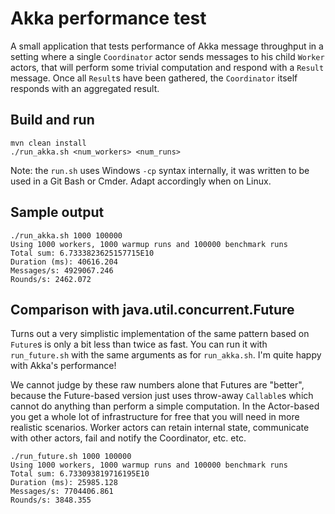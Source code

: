 # Akka performance test

A small application that tests performance of Akka message throughput in a setting
where a single `Coordinator` actor sends messages to his child `Worker` actors,
that will perform some trivial computation and respond with a `Result` message.
Once all `Result`s have been gathered, the `Coordinator` itself responds with an
aggregated result.

## Build and run

    mvn clean install
    ./run_akka.sh <num_workers> <num_runs>

Note: the `run.sh` uses Windows `-cp` syntax internally, it was written to be used in a Git Bash
or Cmder. Adapt accordingly when on Linux.


## Sample output

    ./run_akka.sh 1000 100000
    Using 1000 workers, 1000 warmup runs and 100000 benchmark runs
    Total sum: 6.7333823625157715E10
    Duration (ms): 40616.204
    Messages/s: 4929067.246
    Rounds/s: 2462.072
    
    
## Comparison with java.util.concurrent.Future

Turns out a very simplistic implementation of the same pattern based on `Future`s is only a bit less than
twice as fast. You can run it with `run_future.sh` with the same arguments as for `run_akka.sh`.
I'm quite happy with Akka's performance!

We cannot judge by these raw numbers alone that Futures are "better", because the Future-based version just uses
throw-away `Callable`s which cannot do anything than perform a simple computation. In the Actor-based
you get a whole lot of infrastructure for free that you will need in more realistic scenarios. Worker actors
can retain internal state, communicate with other actors, fail and notify the Coordinator, etc. etc.

    ./run_future.sh 1000 100000
    Using 1000 workers, 1000 warmup runs and 100000 benchmark runs
    Total sum: 6.733093819716195E10
    Duration (ms): 25985.128
    Messages/s: 7704406.861
    Rounds/s: 3848.355